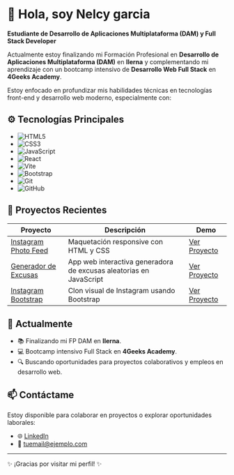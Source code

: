# 👋 Hola, soy Nelcy garcia 

**Estudiante de Desarrollo de Aplicaciones Multiplataforma (DAM) y Full Stack Developer**

Actualmente estoy finalizando mi Formación Profesional en **Desarrollo de Aplicaciones Multiplataforma (DAM)** en **Ilerna** y complementando mi aprendizaje con un bootcamp intensivo de **Desarrollo Web Full Stack** en **4Geeks Academy**. 

Estoy enfocado en profundizar mis habilidades técnicas en tecnologías front-end y desarrollo web moderno, especialmente con:

## ⚙️ Tecnologías Principales

- ![HTML5](https://img.shields.io/badge/-HTML5-E34F26?style=flat-square&logo=html5&logoColor=white)
- ![CSS3](https://img.shields.io/badge/-CSS3-1572B6?style=flat-square&logo=css3&logoColor=white)
- ![JavaScript](https://img.shields.io/badge/-JavaScript-F7DF1E?style=flat-square&logo=javascript&logoColor=black)
- ![React](https://img.shields.io/badge/-React-61DAFB?style=flat-square&logo=react&logoColor=black)
- ![Vite](https://img.shields.io/badge/-Vite-646CFF?style=flat-square&logo=vite&logoColor=white)
- ![Bootstrap](https://img.shields.io/badge/-Bootstrap-7952B3?style=flat-square&logo=bootstrap&logoColor=white)
- ![Git](https://img.shields.io/badge/-Git-F05032?style=flat-square&logo=git&logoColor=white)
- ![GitHub](https://img.shields.io/badge/-GitHub-181717?style=flat-square&logo=github&logoColor=white)

## 🚀 Proyectos Recientes

| Proyecto | Descripción | Demo |
| -------- | ----------- | ---- |
| [Instagram Photo Feed](https://github.com/Nelgarpa/InstagramPhotoFeed) | Maquetación responsive con HTML y CSS | [Ver Proyecto](#) |
| [Generador de Excusas](https://github.com/Nelgarpa/GeneradorExcusas) | App web interactiva generadora de excusas aleatorias en JavaScript | [Ver Proyecto](#) |
| [Instagram Bootstrap](https://github.com/Nelgarpa/InstagramBootstrap) | Clon visual de Instagram usando Bootstrap | [Ver Proyecto](#) |

## 🌱 Actualmente

- 📚 Finalizando mi FP DAM en **Ilerna**.
- 💻 Bootcamp intensivo Full Stack en **4Geeks Academy**.
- 🔍 Buscando oportunidades para proyectos colaborativos y empleos en desarrollo web.

## 📫 Contáctame

Estoy disponible para colaborar en proyectos o explorar oportunidades laborales:

- 🌐 [LinkedIn](www.linkedin.com/in/nelcy-garcía-)
- 📧 [tuemail@ejemplo.com](nelgarpa22@gmail.com)

---

✨ ¡Gracias por visitar mi perfil! ✨
